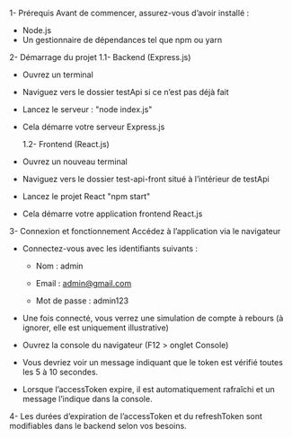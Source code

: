 1- Prérequis
Avant de commencer, assurez-vous d’avoir installé :

- Node.js
- Un gestionnaire de dépendances tel que npm ou yarn

2- Démarrage du projet
  1.1- Backend (Express.js)
- Ouvrez un terminal
- Naviguez vers le dossier testApi si ce n’est pas déjà fait 
- Lancez le serveur : "node index.js"
- Cela démarre votre serveur Express.js


  1.2- Frontend (React.js)
- Ouvrez un nouveau terminal
- Naviguez vers le dossier test-api-front situé à l’intérieur de testApi 
- Lancez le projet React "npm start"
- Cela démarre votre application frontend React.js

3- Connexion et fonctionnement
Accédez à l’application via le navigateur

- Connectez-vous avec les identifiants suivants :

	- Nom : admin
	
	- Email : admin@gmail.com
	
	- Mot de passe : admin123

- Une fois connecté, vous verrez une simulation de compte à rebours (à ignorer, elle est uniquement illustrative)
- Ouvrez la console du navigateur (F12 > onglet Console)
- Vous devriez voir un message indiquant que le token est vérifié toutes les 5 à 10 secondes.
- Lorsque l’accessToken expire, il est automatiquement rafraîchi et un message l’indique dans la console.

4- Les durées d’expiration de l’accessToken et du refreshToken sont modifiables dans le backend selon vos besoins.

